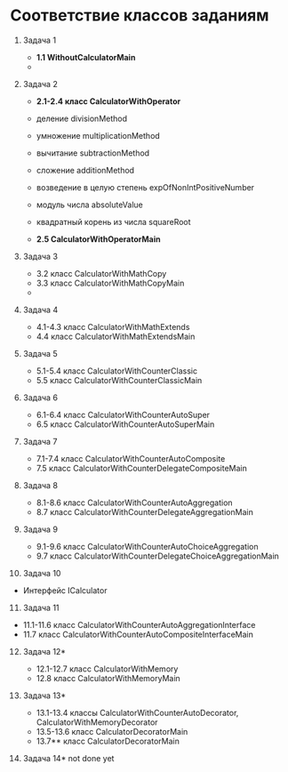 # Соответствие классов заданиям

1. Задача 1
    - **1.1 WithoutCalculatorMain**
    - 

2. Задача 2 
   - **2.1-2.4 класс CalculatorWithOperator**
   - деление divisionMethod
   - умножение multiplicationMethod
   - вычитание subtractionMethod
   - сложение additionMethod
   - возведение в целую степень expOfNonIntPositiveNumber
   - модуль числа absoluteValue
   - квадратный корень из числа squareRoot
   
   - **2.5 CalculatorWithOperatorMain**

3. Задача 3
   - 3.2 класс CalculatorWithMathCopy
   - 3.3 класс CalculatorWithMathCopyMain
   - 
4. Задача 4
   - 4.1-4.3 класс CalculatorWithMathExtends
   - 4.4 класс CalculatorWithMathExtendsMain

5. Задача 5
   - 5.1-5.4 класс CalculatorWithCounterClassic
   - 5.5 класс CalculatorWithCounterClassicMain

6. Задача 6
   - 6.1-6.4 класс CalculatorWithCounterAutoSuper
   - 6.5 класс CalculatorWithCounterAutoSuperMain

7. Задача 7
   - 7.1-7.4 класс CalculatorWithCounterAutoComposite
   - 7.5 класс CalculatorWithCounterDelegateCompositeMain

8. Задача 8
   - 8.1-8.6 класс CalculatorWithCounterAutoAggregation
   - 8.7 класс CalculatorWithCounterDelegateAggregationMain

9. Задача 9
   - 9.1-9.6 класс CalculatorWithCounterAutoChoiceAggregation
   - 9.7 класс CalculatorWithCounterDelegateChoiceAggregationMain
   
10. Задача 10
   - Интерфейс ICalculator

11. Задача 11
   - 11.1-11.6 класс CalculatorWithCounterAutoAggregationInterface
   - 11.7 класс CalculatorWithCounterAutoCompositeInterfaceMain

12. Задача 12*
    - 12.1-12.7 класс CalculatorWithMemory
    - 12.8 класс CalculatorWithMemoryMain

13. Задача 13*
    - 13.1-13.4 классы  CalculatorWithCounterAutoDecorator, CalculatorWithMemoryDecorator
    - 13.5-13.6 класс CalculatorDecoratorMain 
    - 13.7** класс CalculatorDecoratorMain

14. Задача 14* not done yet